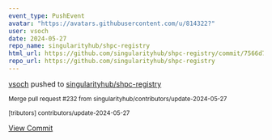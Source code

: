 ```yaml
---
event_type: PushEvent
avatar: "https://avatars.githubusercontent.com/u/814322?"
user: vsoch
date: 2024-05-27
repo_name: singularityhub/shpc-registry
html_url: https://github.com/singularityhub/shpc-registry/commit/7566d7662a19add430a54ff5931f0dd039d8fc03
repo_url: https://github.com/singularityhub/shpc-registry
---
```


<a href='https://github.com/vsoch' target='_blank'>vsoch</a> pushed to <a href='https://github.com/singularityhub/shpc-registry' target='_blank'>singularityhub/shpc-registry</a>

<small>Merge pull request #232 from singularityhub/contributors/update-2024-05-27

[tributors] contributors/update-2024-05-27</small>

<a href='https://github.com/singularityhub/shpc-registry/commit/7566d7662a19add430a54ff5931f0dd039d8fc03' target='_blank'>View Commit</a>